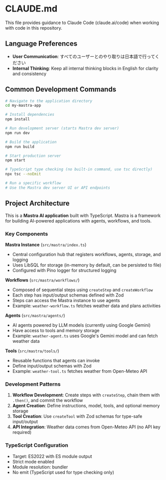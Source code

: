 # CLAUDE.md

This file provides guidance to Claude Code (claude.ai/code) when working with code in this repository.

## Language Preferences

- **User Communication**: すべてのユーザーとのやり取りは日本語で行ってください
- **Internal Thinking**: Keep all internal thinking blocks in English for clarity and consistency

## Common Development Commands

```bash
# Navigate to the application directory
cd my-mastra-app

# Install dependencies
npm install

# Run development server (starts Mastra dev server)
npm run dev

# Build the application
npm run build

# Start production server
npm start

# TypeScript type checking (no built-in command, use tsc directly)
npx tsc --noEmit

# Run a specific workflow
# Use the Mastra dev server UI or API endpoints
```

## Project Architecture

This is a **Mastra AI application** built with TypeScript. Mastra is a framework for building AI-powered applications with agents, workflows, and tools.

### Key Components

**Mastra Instance** (`src/mastra/index.ts`)
- Central configuration hub that registers workflows, agents, storage, and logging
- Uses LibSQL for storage (in-memory by default, can be persisted to file)
- Configured with Pino logger for structured logging

**Workflows** (`src/mastra/workflows/`)
- Composed of sequential steps using `createStep` and `createWorkflow`
- Each step has input/output schemas defined with Zod
- Steps can access the Mastra instance to use agents
- Example: `weather-workflow.ts` fetches weather data and plans activities

**Agents** (`src/mastra/agents/`)
- AI agents powered by LLM models (currently using Google Gemini)
- Have access to tools and memory storage
- Example: `weather-agent.ts` uses Google's Gemini model and can fetch weather data

**Tools** (`src/mastra/tools/`)
- Reusable functions that agents can invoke
- Define input/output schemas with Zod
- Example: `weather-tool.ts` fetches weather from Open-Meteo API

### Development Patterns

1. **Workflow Development**: Create steps with `createStep`, chain them with `.then()`, and commit the workflow
2. **Agent Creation**: Define instructions, model, tools, and optional memory storage
3. **Tool Creation**: Use `createTool` with Zod schemas for type-safe input/output
4. **API Integration**: Weather data comes from Open-Meteo API (no API key required)

### TypeScript Configuration

- Target: ES2022 with ES module output
- Strict mode enabled
- Module resolution: bundler
- No emit (TypeScript used for type checking only)